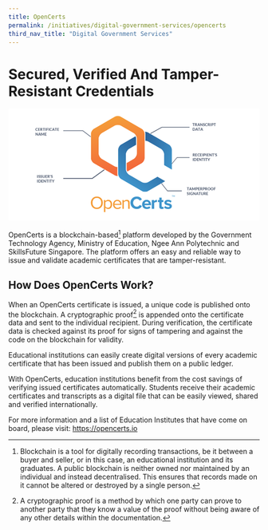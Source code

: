 ```yaml
---
title: OpenCerts
permalink: /initiatives/digital-government-services/opencerts
third_nav_title: "Digital Government Services"
---
```


# Secured, Verified And Tamper-Resistant Credentials 

![Open Certs](/images/initiatives/OpenCerts.png)

OpenCerts is a blockchain-based[^1] platform developed by the Government Technology Agency, Ministry of Education, Ngee Ann Polytechnic and SkillsFuture Singapore. The platform offers an easy and reliable way to issue and validate academic certificates that are tamper-resistant.

[^1]: Blockchain is a tool for digitally recording transactions, be it between a buyer and seller, or in this case, an educational institution and its graduates. A public blockchain is neither owned nor maintained by an individual and instead decentralised. This ensures that records made on it cannot be altered or destroyed by a single person.


## How Does OpenCerts Work?

When an OpenCerts certificate is issued, a unique code is published onto the blockchain. A cryptographic proof[^2] is appended onto the certificate data and sent to the individual recipient. During verification, the certificate data is checked against its proof for signs of tampering and against the code on the blockchain for validity.

[^2]: A cryptographic proof is a method by which one party can prove to another party that they know a value of the proof without being aware of any other details within the documentation.

Educational institutions can easily create digital versions of every academic certificate that has been issued and publish them on a public ledger.

With OpenCerts, education institutions benefit from the cost savings of verifying issued certificates automatically. Students receive their academic certificates and transcripts as a digital file that can be easily viewed, shared and verified internationally.

For more information and a list of Education Institutes that have come on board, please visit: <a href="https://opencerts.io" target="_blank">https://opencerts.io</a>
